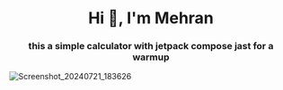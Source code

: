 <h1 align="center">Hi 👋, I'm Mehran</h1>
<h3 align="center">this a simple calculator with jetpack compose jast for a warmup</h3>



![Screenshot_20240721_183626](https://github.com/user-attachments/assets/742c3528-5bde-448a-88aa-63bb97bbc2f5)

